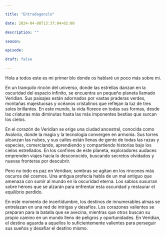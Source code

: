 ```yaml
---

title: "Entradagonzlo"

date: 2024-04-08T13:37:04+02:00

description: ""

season:

episode:

draft: false

---
```


Hola a todos este es mi primer blo donde os hablaré un poco más sobre mi.

En un tranquilo rincón del universo, donde las estrellas danzan en la oscuridad del espacio infinito, se encuentra un pequeño planeta llamado Veridian. Sus paisajes están adornados por vastas praderas verdes, montañas majestuosas y océanos cristalinos que reflejan la luz de tres soles brillantes. En este mundo, la vida florece en todas sus formas, desde las criaturas más diminutas hasta las más imponentes bestias que surcan los cielos.

En el corazón de Veridian se erige una ciudad ancestral, conocida como Avaloria, donde la magia y la tecnología convergen en armonía. Sus torres alcanzan las nubes, y sus calles están llenas de gente de todas las razas y especies, comerciando, aprendiendo y compartiendo historias bajo los cielos estrellados. En los confines de este planeta, exploradores audaces emprenden viajes hacia lo desconocido, buscando secretos olvidados y nuevas fronteras por descubrir.

Pero no todo es paz en Veridian; sombras se agitan en los rincones más oscuros del cosmos. Una antigua profecía habla de un mal antiguo que amenaza con sumir al mundo en la oscuridad eterna. Los sabios susurran sobre héroes que se alzarán para enfrentar esta oscuridad y restaurar el equilibrio perdido.

En este momento de incertidumbre, los destinos de innumerables almas se entrelazan en una red de intrigas y desafíos. Los corazones valientes se preparan para la batalla que se avecina, mientras que otros buscan su propio camino en un mundo lleno de peligros y oportunidades. En Veridian, el destino aguarda a aquellos lo suficientemente valientes para perseguir sus sueños y desafiar el destino mismo.